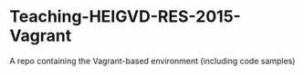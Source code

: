# Teaching-HEIGVD-RES-2015-Vagrant
A repo containing the Vagrant-based environment (including code samples)
